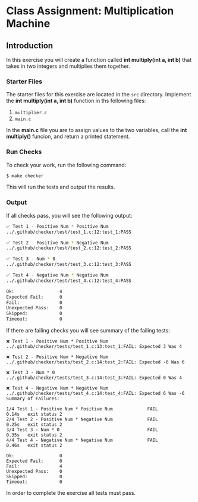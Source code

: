 # Class Assignment: Multiplication Machine
## Introduction

In this exercise you will create a function called **int multiply(int a, int b)** that takes in two integers and multiplies them together.

### Starter Files

The starter files for this exercise are located in the `src` directory. Implement the **int multiply(int a, int b)** function in ths following files:

1. `multiplier.c`
2. `main.c`

In the **main.c** file you are to assign values to the two variables, call the **int multiply()** funcion, and return a printed statement.

### Run Checks

To check your work, run the following command:

```bash
$ make checker
```

This will run the tests and output the results.

### Output

If all checks pass, you will see the following output:

```bash
✅ Test 1 - Positive Num * Positive Num
../.github/checker/test/test_1.c:12:test_1:PASS

✅ Test 2 - Positive Num * Negative Num
../.github/checker/test/test_2.c:12:test_2:PASS

✅ Test 3 - Num * 0
../.github/checker/test/test_3.c:12:test_3:PASS

✅ Test 4 - Negative Num * Negative Num
../.github/checker/test/test_4.c:12:test_4:PASS

Ok:                 4
Expected Fail:      0
Fail:               0
Unexpected Pass:    0
Skipped:            0
Timeout:            0
```

If there are failing checks you will see summary of the failing tests:

```
❌ Test 1 - Positive Num * Positive Num
../.github/checker/tests/test_1.c:13:test_1:FAIL: Expected 3 Was 4

❌ Test 2 - Positive Num * Negative Num
../.github/checker/tests/test_2.c:14:test_2:FAIL: Expected -6 Was 6

❌ Test 3 - Num * 0
../.github/checker/tests/test_3.c:14:test_3:FAIL: Expected 0 Was 4

❌ Test 4 - Negative Num * Negative Num
../.github/checker/tests/test_4.c:14:test_4:FAIL: Expected 6 Was -6
Summary of Failures:

1/4 Test 1 - Positive Num * Positive Num             FAIL            0.14s   exit status 2
2/4 Test 2 - Positive Num * Negative Num             FAIL            0.25s   exit status 2
3/4 Test 3 - Num * 0                                 FAIL            0.35s   exit status 2
4/4 Test 4 - Negative Num * Negative Num             FAIL            0.46s   exit status 2

Ok:                 0
Expected Fail:      0
Fail:               4
Unexpected Pass:    0
Skipped:            0
Timeout:            0
```

In order to complete the exercise all tests must pass.
